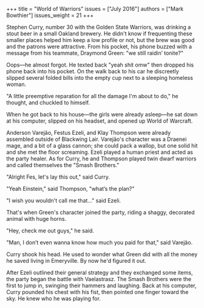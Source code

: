 +++
title = "World of Warriors"
issues = ["July 2016"]
authors = ["Mark Bowthier"]
issues_weight = 21
+++

Stephen Curry, number 30 with the Golden State Warriors, was drinking a stout beer in a small Oakland brewery. He didn't know if frequenting these smaller places helped him keep a low profile or not, but the brew was good and the patrons were attractive. From his pocket, his phone buzzed with a message from his teammate, Draymond Green: "we still raidin’ tonite?"

Oops—he almost forgot. He texted back "yeah shit omw" then dropped his phone back into his pocket. On the walk back to his car he discreetly slipped several folded bills into the empty cup next to a sleeping homeless woman.

"A little preemptive reparation for all the damage I'm about to do," he thought, and chuckled to himself.

When he got back to his house—the girls were already asleep—he sat down at his computer, slipped on his headset, and opened up World of Warcraft.

Anderson Varejão, Festus Ezeli, and Klay Thompson were already assembled outside of Blackwing Lair. Varejão's character was a Draenei mage, and a bit of a glass cannon; she could pack a wallop, but one solid hit and she met the floor screaming. Ezeli played a human priest and acted as the party healer. As for Curry, he and Thompson played twin dwarf warriors and called themselves the "Smash Brothers."

"Alright Fes, let's lay this out," said Curry.

"Yeah Einstein," said Thompson, "what’s the plan?"

"I wish you wouldn't call me that…" said Ezeli.

That's when Green's character joined the party, riding a shaggy, decorated animal with huge horns.

"Hey, check me out guys," he said.

"Man, I don’t even wanna know how much you paid for that," said Varejão.

Curry shook his head. He used to wonder what Green did with all the money he saved living in Emeryville. By now he'd figured it out.

After Ezeli outlined their general strategy and they exchanged some items, the party began the battle with Vaelastrasz. The Smash Brothers were the first to jump in, swinging their hammers and laughing. Back at his computer, Curry pounded his chest with his fist, then pointed one finger toward the sky. He knew who he was playing for.
